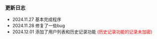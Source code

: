### 更新日志

* 2024.11.27 基本完成程序
* 2024.11.28 修复了一些bug
* 2024.12.01 添加了用户列表和历史记录功能 <font color=red>(历史记录功能的记录未加密)</font>